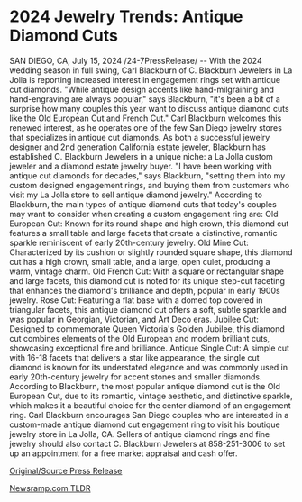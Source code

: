 # 2024 Jewelry Trends: Antique Diamond Cuts

SAN DIEGO, CA, July 15, 2024 /24-7PressRelease/ -- With the 2024 wedding season in full swing, Carl Blackburn of C. Blackburn Jewelers in La Jolla is reporting increased interest in engagement rings set with antique cut diamonds.   "While antique design accents like hand-milgraining and hand-engraving are always popular," says Blackburn, "it's been a bit of a surprise how many couples this year want to discuss antique diamond cuts like the Old European Cut and French Cut."  Carl Blackburn welcomes this renewed interest, as he operates one of the few San Diego jewelry stores that specializes in antique cut diamonds. As both a successful jewelry designer and 2nd generation California estate jeweler, Blackburn has established C. Blackburn Jewelers in a unique niche: a La Jolla custom jeweler and a diamond estate jewelry buyer.  "I have been working with antique cut diamonds for decades," says Blackburn, "setting them into my custom designed engagement rings, and buying them from customers who visit my La Jolla store to sell antique diamond jewelry."  According to Blackburn, the main types of antique diamond cuts that today's couples may want to consider when creating a custom engagement ring are:  Old European Cut: Known for its round shape and high crown, this diamond cut features a small table and large facets that create a distinctive, romantic sparkle reminiscent of early 20th-century jewelry.  Old Mine Cut: Characterized by its cushion or slightly rounded square shape, this diamond cut has a high crown, small table, and a large, open culet, producing a warm, vintage charm.  Old French Cut: With a square or rectangular shape and large facets, this diamond cut is noted for its unique step-cut faceting that enhances the diamond's brilliance and depth, popular in early 1900s jewelry.  Rose Cut: Featuring a flat base with a domed top covered in triangular facets, this antique diamond cut offers a soft, subtle sparkle and was popular in Georgian, Victorian, and Art Deco eras.  Jubilee Cut: Designed to commemorate Queen Victoria's Golden Jubilee, this diamond cut combines elements of the Old European and modern brilliant cuts, showcasing exceptional fire and brilliance.  Antique Single Cut: A simple cut with 16-18 facets that delivers a star like appearance, the single cut diamond is known for its understated elegance and was commonly used in early 20th-century jewelry for accent stones and smaller diamonds.  According to Blackburn, the most popular antique diamond cut is the Old European Cut, due to its romantic, vintage aesthetic, and distinctive sparkle, which makes it a beautiful choice for the center diamond of an engagement ring.  Carl Blackburn encourages San Diego couples who are interested in a custom-made antique diamond cut engagement ring to visit his boutique jewelry store in La Jolla, CA. Sellers of antique diamond rings and fine jewelry should also contact C. Blackburn Jewelers at 858-251-3006 to set up an appointment for a free market appraisal and cash offer. 

[Original/Source Press Release](https://www.24-7pressrelease.com/press-release/512486/2024-jewelry-trends-antique-diamond-cuts) 

[Newsramp.com TLDR](https://newsramp.com/None) 